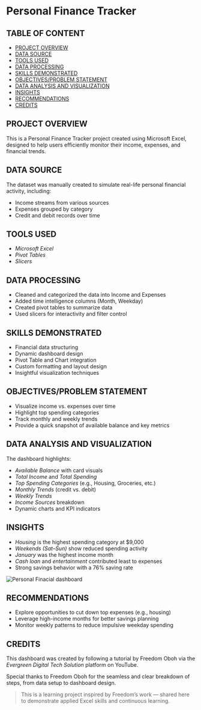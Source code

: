 # Personal Finance Tracker

## TABLE OF CONTENT

- [PROJECT OVERVIEW](#project-overview)
- [DATA SOURCE](#data-source)
- [TOOLS USED](#tools-used)
- [DATA PROCESSING](#data-processing)
- [SKILLS DEMONSTRATED](#skills-demonstrated)
- [OBJECTIVES/PROBLEM STATEMENT](#objectivesproblem-statement)
- [DATA ANALYSIS AND VISUALIZATION](#data-analysis-and-visualization)
- [INSIGHTS](#insights)
- [RECOMMENDATIONS](#recommendations)
- [CREDITS](#credits)

## PROJECT OVERVIEW

This is a Personal Finance Tracker project created using Microsoft Excel, designed to help users efficiently monitor their income, expenses, and financial trends.

## DATA SOURCE

The dataset was manually created to simulate real-life personal financial activity, including:
- Income streams from various sources
- Expenses grouped by category
- Credit and debit records over time

## TOOLS USED

- *Microsoft Excel*
- *Pivot Tables*
- *Slicers*

## DATA PROCESSING

- Cleaned and categorized the data into Income and Expenses
- Added time intelligence columns (Month, Weekday)
- Created pivot tables to summarize data
- Used slicers for interactivity and filter control

## SKILLS DEMONSTRATED

- Financial data structuring
- Dynamic dashboard design
- Pivot Table and Chart integration
- Custom formatting and layout design
- Insightful visualization techniques

## OBJECTIVES/PROBLEM STATEMENT

- Visualize income vs. expenses over time
- Highlight top spending categories
- Track monthly and weekly trends
- Provide a quick snapshot of available balance and key metrics

## DATA ANALYSIS AND VISUALIZATION

The dashboard highlights:
- *Available Balance* with card visuals
- *Total Income* and *Total Spending*
- *Top Spending Categories* (e.g., Housing, Groceries, etc.)
- *Monthly Trends* (credit vs. debit)
- *Weekly Trends*
- *Income Sources* breakdown
- Dynamic charts and KPI indicators

## INSIGHTS

- *Housing* is the highest spending category at $9,000
- *Weekends (Sat–Sun)* show reduced spending activity
- *January* was the highest income month
- *Cash loan* and *entertainment* contributed least to expenses
- Strong savings behavior with a 76% saving rate

![Personal Finacial dashboard](https://github.com/user-attachments/assets/ccae45fb-2e25-4006-be27-5fd7765e08e6)


## RECOMMENDATIONS

- Explore opportunities to cut down top expenses (e.g., housing)
- Leverage high-income months for better savings planning
- Monitor weekly patterns to reduce impulsive weekday spending

## CREDITS

This dashboard was created by following a tutorial by Freedom Oboh via the *Evergreen Digital Tech Solution* platform on YouTube.

Special thanks to Freedom Oboh for the seamless and clear breakdown of steps, from data setup to dashboard design.  
> This is a learning project inspired by Freedom’s work — shared here to demonstrate applied Excel skills and continuous learning.



